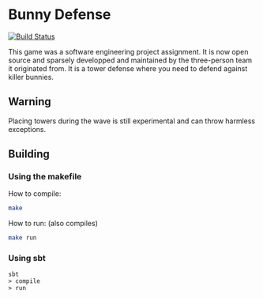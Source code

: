 
# Bunny Defense
[![Build Status](https://travis-ci.org/Stenodyon/bunny_defense.svg?branch=network)](https://travis-ci.org/Stenodyon/bunny_defense)

This game was a software engineering project assignment. It is now open source
and sparsely developped and maintained by the three-person team it originated
from. It is a tower defense where you need to defend against killer bunnies.

## Warning

Placing towers during the wave is still experimental and can throw harmless
exceptions.

## Building

### Using the makefile

How to compile:

```bash
make
```

How to run: (also compiles)

```bash
make run
```

### Using sbt

```
sbt
> compile
> run
```
